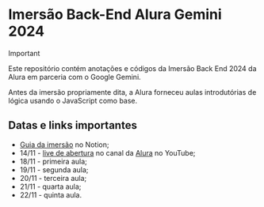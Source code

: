 # Imersão Back-End Alura Gemini 2024

> [!IMPORTANT]
> Este repositório contém anotações e códigos da Imersão Back End 2024 da Alura em parceria com o Google Gemini.

Antes da imersão propriamente dita, a Alura forneceu aulas introdutórias de lógica usando o JavaScript como base.

## Datas e links importantes

- [Guia da imersão](https://grupoalura.notion.site/imersao-dev-back-end-guia-de-mergulho) no Notion;
- 14/11 - [live de abertura](https://www.youtube.com/live/wzNYtHI6JWo?si=bI4FiSqISHVv0JnQ) no canal da [Alura](https://www.youtube.com/@alura) no YouTube;
- 18/11 - primeira aula;
- 19/11 - segunda aula;
- 20/11 - terceira aula;
- 21/11 - quarta aula;
- 22/11 - quinta aula.
